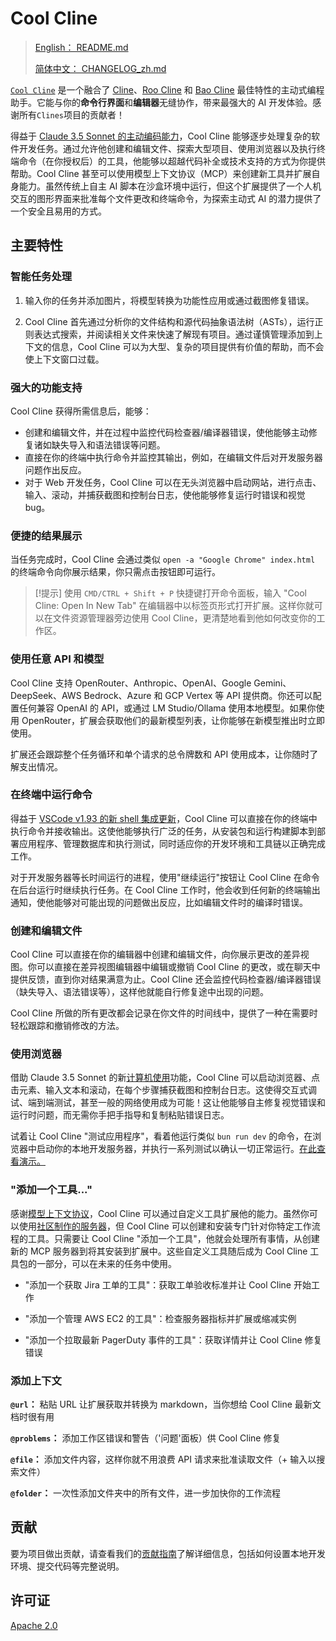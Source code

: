 # Cool Cline
>  [English： README.md](README.md)
>
>  [简体中文： CHANGELOG_zh.md](CHANGELOG_zh.md)


[`Cool Cline`](https://gitee.com/zhaoquan/cool-cline.git) 是一个融合了 [Cline](https://github.com/chatterzhao/cool-cline.git)、[Roo Cline](https://github.com/RooVetGit/Roo-Cline.git) 和 [Bao Cline](https://github.com/jnorthrup/Bao-Cline.git) 最佳特性的主动式编程助手。它能与你的**命令行界面**和**编辑器**无缝协作，带来最强大的 AI 开发体验。感谢所有`Clines`项目的贡献者！


得益于 [Claude 3.5 Sonnet 的主动编码能力](https://www-cdn.anthropic.com/fed9cc193a14b84131812372d8d5857f8f304c52/Model_Card_Claude_3_Addendum.pdf)，Cool Cline 能够逐步处理复杂的软件开发任务。通过允许他创建和编辑文件、探索大型项目、使用浏览器以及执行终端命令（在你授权后）的工具，他能够以超越代码补全或技术支持的方式为你提供帮助。Cool Cline 甚至可以使用模型上下文协议（MCP）来创建新工具并扩展自身能力。虽然传统上自主 AI 脚本在沙盒环境中运行，但这个扩展提供了一个人机交互的图形界面来批准每个文件更改和终端命令，为探索主动式 AI 的潜力提供了一个安全且易用的方式。

## 主要特性

### 智能任务处理
1. 输入你的任务并添加图片，将模型转换为功能性应用或通过截图修复错误。

2. Cool Cline 首先通过分析你的文件结构和源代码抽象语法树（ASTs），运行正则表达式搜索，并阅读相关文件来快速了解现有项目。通过谨慎管理添加到上下文的信息，Cool Cline 可以为大型、复杂的项目提供有价值的帮助，而不会使上下文窗口过载。

### 强大的功能支持
Cool Cline 获得所需信息后，能够：

- 创建和编辑文件，并在过程中监控代码检查器/编译器错误，使他能够主动修复诸如缺失导入和语法错误等问题。
- 直接在你的终端中执行命令并监控其输出，例如，在编辑文件后对开发服务器问题作出反应。
- 对于 Web 开发任务，Cool Cline 可以在无头浏览器中启动网站，进行点击、输入、滚动，并捕获截图和控制台日志，使他能够修复运行时错误和视觉 bug。

### 便捷的结果展示
当任务完成时，Cool Cline 会通过类似 `open -a "Google Chrome" index.html` 的终端命令向你展示结果，你只需点击按钮即可运行。

> [!提示]
> 使用 `CMD/CTRL + Shift + P` 快捷键打开命令面板，输入 "Cool Cline: Open In New Tab" 在编辑器中以标签页形式打开扩展。这样你就可以在文件资源管理器旁边使用 Cool Cline，更清楚地看到他如何改变你的工作区。

### 使用任意 API 和模型

Cool Cline 支持 OpenRouter、Anthropic、OpenAI、Google Gemini、DeepSeek、AWS Bedrock、Azure 和 GCP Vertex 等 API 提供商。你还可以配置任何兼容 OpenAI 的 API，或通过 LM Studio/Ollama 使用本地模型。如果你使用 OpenRouter，扩展会获取他们的最新模型列表，让你能够在新模型推出时立即使用。

扩展还会跟踪整个任务循环和单个请求的总令牌数和 API 使用成本，让你随时了解支出情况。

### 在终端中运行命令

得益于 [VSCode v1.93 的新 shell 集成更新](https://code.visualstudio.com/updates/v1_93#_terminal-shell-integration-api)，Cool Cline 可以直接在你的终端中执行命令并接收输出。这使他能够执行广泛的任务，从安装包和运行构建脚本到部署应用程序、管理数据库和执行测试，同时适应你的开发环境和工具链以正确完成工作。

对于开发服务器等长时间运行的进程，使用"继续运行"按钮让 Cool Cline 在命令在后台运行时继续执行任务。在 Cool Cline 工作时，他会收到任何新的终端输出通知，使他能够对可能出现的问题做出反应，比如编辑文件时的编译时错误。

### 创建和编辑文件

Cool Cline 可以直接在你的编辑器中创建和编辑文件，向你展示更改的差异视图。你可以直接在差异视图编辑器中编辑或撤销 Cool Cline 的更改，或在聊天中提供反馈，直到你对结果满意为止。Cool Cline 还会监控代码检查器/编译器错误（缺失导入、语法错误等），这样他就能自行修复途中出现的问题。

Cool Cline 所做的所有更改都会记录在你文件的时间线中，提供了一种在需要时轻松跟踪和撤销修改的方法。

### 使用浏览器

借助 Claude 3.5 Sonnet 的新[计算机使用](https://www.anthropic.com/news/3-5-models-and-computer-use)功能，Cool Cline 可以启动浏览器、点击元素、输入文本和滚动，在每个步骤捕获截图和控制台日志。这使得交互式调试、端到端测试，甚至一般的网络使用成为可能！这让他能够自主修复视觉错误和运行时问题，而无需你手把手指导和复制粘贴错误日志。

试着让 Cool Cline "测试应用程序"，看着他运行类似 `bun run dev` 的命令，在浏览器中启动你的本地开发服务器，并执行一系列测试以确认一切正常运行。[在此查看演示。](https://x.com/sdrzn/status/1850880547825823989)

### "添加一个工具..."

感谢[模型上下文协议](https://github.com/modelcontextprotocol)，Cool Cline 可以通过自定义工具扩展他的能力。虽然你可以使用[社区制作的服务器](https://github.com/modelcontextprotocol/servers)，但 Cool Cline 可以创建和安装专门针对你特定工作流程的工具。只需要让 Cool Cline "添加一个工具"，他就会处理所有事情，从创建新的 MCP 服务器到将其安装到扩展中。这些自定义工具随后成为 Cool Cline 工具包的一部分，可以在未来的任务中使用。

- "添加一个获取 Jira 工单的工具"：获取工单验收标准并让 Cool Cline 开始工作

- "添加一个管理 AWS EC2 的工具"：检查服务器指标并扩展或缩减实例

- "添加一个拉取最新 PagerDuty 事件的工具"：获取详情并让 Cool Cline 修复错误

### 添加上下文

**`@url`：** 粘贴 URL 让扩展获取并转换为 markdown，当你想给 Cool Cline 最新文档时很有用

**`@problems`：** 添加工作区错误和警告（'问题'面板）供 Cool Cline 修复

**`@file`：** 添加文件内容，这样你就不用浪费 API 请求来批准读取文件（+ 输入以搜索文件）

**`@folder`：** 一次性添加文件夹中的所有文件，进一步加快你的工作流程

## 贡献

要为项目做出贡献，请查看我们的[贡献指南](CONTRIBUTING_zh.md)了解详细信息，包括如何设置本地开发环境、提交代码等完整说明。

## 许可证

[Apache 2.0](./LICENSE)
